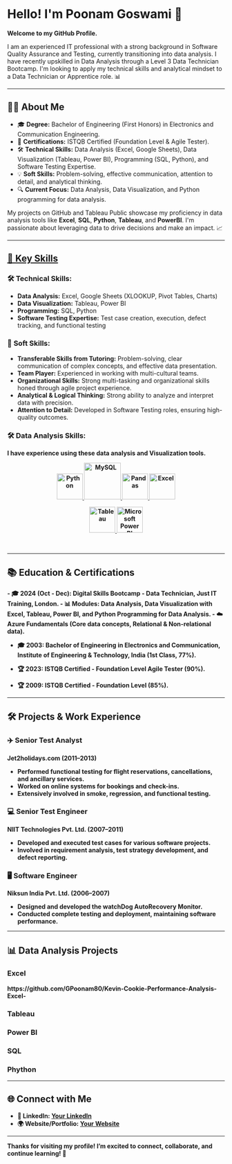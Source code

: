 # Hello! I'm Poonam Goswami 👋

<B>Welcome to my GitHub Profile.</B>

I am an experienced IT professional with a strong background in Software Quality Assurance and Testing, currently transitioning into data analysis. I have recently upskilled in Data Analysis through a Level 3 Data Technician Bootcamp. I'm looking to apply my technical skills and analytical mindset to a Data Technician or Apprentice role. 📊
<hr>
<h2>
<B>👨‍💻 About Me</B>
</h2>

- 🎓 **Degree:** Bachelor of Engineering (First Honors) in Electronics and Communication Engineering.
- 📜 **Certifications:** ISTQB Certified (Foundation Level & Agile Tester).
- 🛠️ **Technical Skills:** Data Analysis (Excel, Google Sheets), Data Visualization (Tableau, Power BI), Programming (SQL, Python), and Software Testing Expertise.
- 💡 **Soft Skills:** Problem-solving, effective communication, attention to detail, and analytical thinking.
- 🔍 **Current Focus:** Data Analysis, Data Visualization, and Python programming for data analysis.

My projects on GitHub and Tableau Public showcase my proficiency in data analysis tools like **Excel**, **SQL**, **Python**, **Tableau**, and **PowerBI**. I'm passionate about leveraging data to drive decisions and make an impact. 📈
<hr>

<h2>
<B><u>🚀 Key Skills</u></B>
</h2>



### 🛠️ **Technical Skills:**
- **Data Analysis:** Excel, Google Sheets (XLOOKUP, Pivot Tables, Charts)
- **Data Visualization:** Tableau, Power BI
- **Programming:** SQL, Python
- **Software Testing Expertise:** Test case creation, execution, defect tracking, and functional testing

### 💼 **Soft Skills:**
- **Transferable Skills from Tutoring:** Problem-solving, clear communication of complex concepts, and effective data presentation.
- **Team Player:** Experienced in working with multi-cultural teams.
- **Organizational Skills:** Strong multi-tasking and organizational skills honed through agile project experience.
- **Analytical & Logical Thinking:** Strong ability to analyze and interpret data with precision.
- **Attention to Detail:** Developed in Software Testing roles, ensuring high-quality outcomes.

 ### 🛠️ Data Analysis Skills:

<b>I have experience using these data analysis and Visualization tools.<b>

<p align="center"> 
<a href="#" target="_blank">  <img src="https://www.python.org/static/community_logos/python-logo.png" alt="Python" height="60"/> </a>
<a href="#" target="_blank"> <img src="https://www.mysql.com/common/logos/logo-mysql-170x115.png" alt="MySQL" height="85"/> </a>
<a href="#" target="_blank"> <img src="https://upload.wikimedia.org/wikipedia/commons/thumb/e/ed/Pandas_logo.svg/2560px-Pandas_logo.svg.png" alt="Pandas" height="60"/> </a>
<a href="#" target="_blank"> <img src="https://upload.wikimedia.org/wikipedia/commons/thumb/3/34/Microsoft_Office_Excel_%282019%E2%80%93present%29.svg/512px-Microsoft_Office_Excel_%282019%E2%80%93present%29.svg.png" alt="Excel" height="60"/> </a>
</p> 
</p> 
 
<p align="center">  
<a href="#" target="_blank"> <img src="https://upload.wikimedia.org/wikipedia/en/thumb/0/06/Tableau_logo.svg/1920px-Tableau_logo.svg.png" alt="Tableau" height="60"/> </a> 
<a href="#" target="_blank"> <img src="https://insightsoftware.com/wp-content/uploads/2018/03/blog-microsoft-power-bi-solid-color.jpg" alt="Microsoft Power BI" height="60"/> </a> 
</p> 

<br>

<hr>
<H2> 📚 Education & Certifications  </H2>
- 🎓 2024 (Oct - Dec): Digital Skills Bootcamp - Data Technician, Just IT Training, London.
    - 📊 Modules: Data Analysis, Data Visualization with Excel, Tableau, Power BI, and Python Programming for Data Analysis.
    - ☁️ Azure Fundamentals (Core data concepts, Relational & Non-relational data).
  
- 🎓 2003: Bachelor of Engineering in Electronics and Communication, Institute of Engineering & Technology, India (1st Class, 77%).
   
- 🏆 2023: ISTQB Certified - Foundation Level Agile Tester (90%).

- 🏆 2009: ISTQB Certified - Foundation Level (85%).
<HR>
<H2> 🛠️ Projects & Work Experience</H2>

### ✈️ **Senior Test Analyst**  
Jet2holidays.com (2011–2013)  
- Performed functional testing for flight reservations, cancellations, and ancillary services.
- Worked on online systems for bookings and check-ins.
- Extensively involved in smoke, regression, and functional testing.

### 💻 **Senior Test Engineer**  
NIIT Technologies Pvt. Ltd. (2007–2011)  
- Developed and executed test cases for various software projects.
- Involved in requirement analysis, test strategy development, and defect reporting.

### 🖥️ **Software Engineer**  
Niksun India Pvt. Ltd. (2006–2007)  
- Designed and developed the watchDog AutoRecovery Monitor.
- Conducted complete testing and deployment, maintaining software performance.
<HR>
<H2>📊 Data Analysis Projects</H2>
<!--You can explore my data analysis projects on my [GitHub](https://github.com/YourUsername) and [Tableau Public](https://public.tableau.com/profile/yourusername).-->

<H3>Excel</H3>
https://github.com/GPoonam80/Kevin-Cookie-Performance-Analysis-Excel-

<H3>Tableau</H3>

<H3>Power BI</H3>

<H3>SQL</H3>

<H3>Phython</H3>
<HR>
<H2>🌐 Connect with Me</H2>

- 🔗 **LinkedIn:** [Your LinkedIn](https://linkedin.com/in/yourusername)
- 🌍 **Website/Portfolio:** [Your Website](https://yourwebsite.com)



---

Thanks for visiting my profile! I’m excited to connect, collaborate, and continue learning! 🚀



<!---
GPoonam80/GPoonam80 is a ✨ special ✨ repository because its `README.md` (this file) appears on your GitHub profile.
You can click the Preview link to take a look at your changes.
--->
